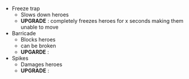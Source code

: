 
- Freeze trap
	- Slows down heroes
	- **UPGRADE** : completely freezes heroes for x seconds making them unable to move
- Barricade 
	- Blocks heroes
	- can be broken
	- **UPGARDE** : 
- Spikes
	- Damages heroes
	- **UPGRADE** :